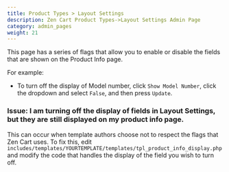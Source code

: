 ```yaml
---
title: Product Types > Layout Settings
description: Zen Cart Product Types->Layout Settings Admin Page 
category: admin_pages
weight: 21
---
```


This page has a series of flags that allow you to enable or disable the fields that are shown on the Product Info page.  

For example: 

- To turn off the display of Model number, click `Show Model Number`, click the dropdown and select `False`, and then press `Update`.

### Issue: I am turning off the display of fields in Layout Settings, but they are still displayed on my product info page. 

This can occur when template authors choose not to respect the flags that Zen Cart uses.  To fix this, edit `includes/templates/YOURTEMPLATE/templates/tpl_product_info_display.php` and modify the code that handles the display of the field you wish to turn off. 

